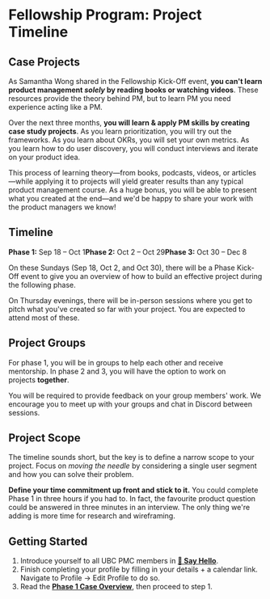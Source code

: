 # Fellowship Program: Project Timeline

## **Case Projects**

As Samantha Wong shared in the Fellowship Kick-Off event, **you can't learn product management *solely* by reading books or watching videos**. These resources provide the theory behind PM, but to learn PM you need experience acting like a PM.

Over the next three months, **you will learn & apply PM skills by creating case study projects**. As you learn prioritization, you will try out the frameworks. As you learn about OKRs, you will set your own metrics. As you learn how to do user discovery, you will conduct interviews and iterate on your product idea.

This process of learning theory—from books, podcasts, videos, or articles—while applying it to projects will yield greater results than any typical product management course. As a huge bonus, you will be able to present what you created at the end—and we'd be happy to share your work with the product managers we know!

## **Timeline**

**Phase 1:** Sep 18 – Oct 1**Phase 2:** Oct 2 – Oct 29**Phase 3:** Oct 30 – Dec 8

On these Sundays (Sep 18, Oct 2, and Oct 30), there will be a Phase Kick-Off event to give you an overview of how to build an effective project during the following phase.

On Thursday evenings, there will be in-person sessions where you get to pitch what you've created so far with your project. You are expected to attend most of these.

## **Project Groups**

For phase 1, you will be in groups to help each other and receive mentorship. In phase 2 and 3, you will have the option to work on projects **together**.

You will be required to provide feedback on your group members' work. We encourage you to meet up with your groups and chat in Discord between sessions.

## **Project Scope**

The timeline sounds short, but the key is to define a narrow scope to your project. Focus on *moving the needle* by considering a single user segment and how you can solve their problem.

**Define your time commitment up front and stick to it.** You could complete Phase 1 in three hours if you had to. In fact, the favourite product question could be answered in three minutes in an interview. The only thing we're adding is more time for research and wireframing.

## **Getting Started**

1. Introduce yourself to all UBC PMC members in **[👋 Say Hello](https://community.ubcpm.club/intros)**.
2. Finish completing your profile by filling in your details + a calendar link. Navigate to Profile → Edit Profile to do so.
3. Read the **[Phase 1 Case Overview](https://community.ubcpm.club/fellowship/post/phase-1-case-overview-yJmW3yUwakjWZxw)**, then proceed to step 1.
